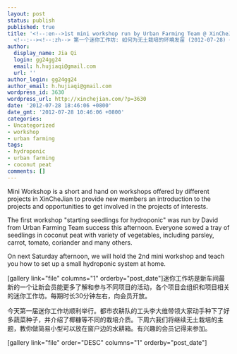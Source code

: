```yaml
---
layout: post
status: publish
published: true
title: '<!--:en-->1st mini workshop run by Urban Farming Team @ XinCheJian (2012-07-28)
  <!--:--><!--:zh--> 第一个迷你工作坊: 如何为无土栽培的环境发苗 (2012-07-28) <!--:-->'
author:
  display_name: Jia Qi
  login: gg24gg24
  email: h.hujiaqi@gmail.com
  url: ''
author_login: gg24gg24
author_email: h.hujiaqi@gmail.com
wordpress_id: 3630
wordpress_url: http://xinchejian.com/?p=3630
date: '2012-07-28 18:46:06 +0800'
date_gmt: '2012-07-28 10:46:06 +0800'
categories:
- Uncategorized
- workshop
- urban farming
tags:
- hydroponic
- urban farming
- coconut peat
comments: []
---
```

<p><!--:en-->Mini Workshop is a short and hand on workshops offered by different projects in XinCheJian to provide new members an introduction to the projects and opportunities to get involved in the projects of interests.</p>
<p>The first workshop "starting seedlings for hydroponic" was run by David from Urban Farming Team success this afternoon. Everyone sowed a tray of seedlings in coconut peat with variety of vegetables, including parsley, carrot, tomato, coriander and many others.</p>
<p>On next Saturday afternoon, we will hold the 2nd mini workshop and teach you how to set up a small hydroponic system at home.</p>
<p>[gallery link="file" columns="1" orderby="post_date"]<!--:--><!--:zh-->迷你工作坊是新车间最新的一个让新会员能更多了解和参与不同项目的活动，各个项目会组织和项目相关的迷你工作坊。每期时长30分钟左右，向会员开放。</p>
<p>今天第一届迷你工作坊顺利举行。都市农耕队的工头李大维带领大家动手种下了好多蔬菜种子，并介绍了椰糠等不同的栽培介质。下周六我们将继续无土栽培的主题，教你做简易小型可以放在窗户边的水耕箱。有兴趣的会员记得来参加。</p>
<p>[gallery link="file" order="DESC" columns="1" orderby="post_date"]<!--:--></p>
